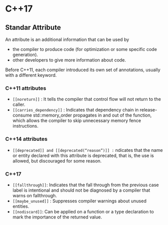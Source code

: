 # C++17

## Standar Attribute

An attribute is an additional information that can be used by
- the compiler to produce code (for optimization or some specific code generation). 
- other developers to give more information about code.

Before C++11, each compiler introduced its own set of annotations, usually with a different keyword.

### C++11 attributes

- `[[noreturn]]` : It tells the compiler that control flow will not return to the caller.
- `[[carries_dependency]]` : Indicates that dependency chain in release-consume std::memory_order propagates in and out of the function, which allows the compiler to skip unnecessary memory fence instructions. 

### C++14 attributes
- `[[deprecated]] and [[deprecated(“reason”)]] :` ndicates that the name or entity declared with this attribute is deprecated, that is, the use is allowed, but discouraged for some reason. 

### C++17
- `[[fallthrough]]`: Indicates that the fall through from the previous case label is intentional and should not be diagnosed by a compiler that warns on fallthrough. 
- `[[maybe_unused]]` : Suppresses compiler warnings about unused entities.
- `[[nodiscard]]`:  Can be applied on a function or a type declaration to mark the importance of the returned value.

